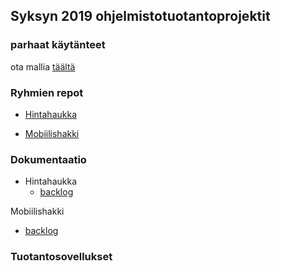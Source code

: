 ## Syksyn 2019 ohjelmistotuotantoprojektit

### parhaat käytänteet

ota mallia [täältä](https://github.com/ohtu-ohjaajat/OhTuHistory/blob/master/reference.md)

### Ryhmien repot

- [Hintahaukka](https://github.com/Hintahaukka)

- [Mobiilishakki](https://github.com/Mobiilishakki/Mobiilishakki)

### Dokumentaatio

- Hintahaukka
  - [backlog](https://docs.google.com/spreadsheets/d/1Mazq4EFbfbMsLPeCpOckbu11LNR1Ki2RiNf460z-rpU/edit#gid=517998298)

Mobiilishakki 
   - [backlog](https://docs.google.com/spreadsheets/d/1zG-0s1h2mIXxn2nuR7uvuNg6FT7avz7rtKZj1EuxpaE/edit#gid=1)
   

### Tuotantosovellukset
